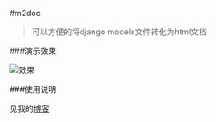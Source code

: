 #m2doc

>可以方便的将django models文件转化为html文档

###演示效果

![效果](https://camo.githubusercontent.com/8813ea4c1a348962d2baa12e80b7c31a9b360392/687474703a2f2f7777772e636f6e677975616e646f6e672e636e2f77702d636f6e74656e742f75706c6f6164732f323031342f31302f6d32646f632e6a7067)

###使用说明

见我的[博客](http://www.congyuandong.cn/?p=577)
